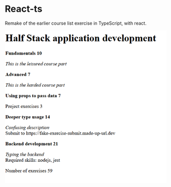 # React-ts

Remake of the earlier course list exercise in TypeScript, with react.

![](react-ts.png)
